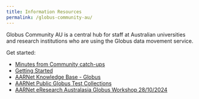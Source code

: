 ```yaml
---
title: Information Resources
permalink: /globus-community-au/
---
```


Globus Community AU is a central hub for staff at Australian universities and research institutions who are using the Globus data movement service.   

Get started:

* [Minutes from Community catch-ups](https://github.com/AARNet/Globus-Community/tree/main/globus-community-au/community-updates)
* [Getting Started](./getting_started.html)
* [AARNet Knowledge Base - Globus](https://support.aarnet.edu.au/hc/en-us/categories/5318479482767-Globus)
* [AARNet Public Globus Test Collections](./aarnet_globus_collections.html)
* [AARNet eResearch Australasia Globus Workshop 28/10/2024](./era24_workshop/)
